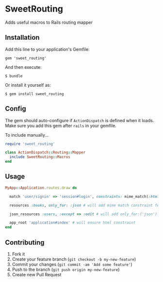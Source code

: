 # SweetRouting

Adds useful macros to Rails routing mapper

## Installation

Add this line to your application's Gemfile:

    gem 'sweet_routing'

And then execute:

    $ bundle

Or install it yourself as:

    $ gem install sweet_routing

## Config

The gem should auto-configure if `ActionDispatch` is defined when it loads.
Make sure you add this gem after `rails` in your gemfile.

To include manually...

```ruby
require 'sweet_routing'

class ActionDispatch::Routing::Mapper
  include SweetRouting::Macros 
end
```

## Usage

```ruby
MyApp::Application.routes.draw do

  match 'user/signin' => 'session#login', constraints: mime_match(:html)

  resources :books, only_for: :json # will add mime match constraint for json

  json_resources :users, :except => :edit # will add only_for:('json') constraint

  app_root 'application#index' # will ensure html constraint
end
```

## Contributing

1. Fork it
2. Create your feature branch (`git checkout -b my-new-feature`)
3. Commit your changes (`git commit -am 'Add some feature'`)
4. Push to the branch (`git push origin my-new-feature`)
5. Create new Pull Request
